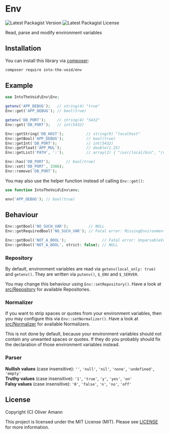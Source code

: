 # Env

![Latest Packagist Version](https://img.shields.io/packagist/v/into-the-void/env)
![Latest Packagist License](https://img.shields.io/packagist/l/into-the-void/env)

Read, parse and modify environment variables

## Installation

You can install this library via [composer](https://getcomposer.org/):

```bash
composer require into-the-void/env
```

## Example

```php
use IntoTheVoid\Env\Env;

getenv('APP_DEBUG');   // string(4) "true"
Env::get('APP_DEBUG'); // bool(true)

getenv('DB_PORT');     // string(4) "5432"
Env::get('DB_PORT');   // int(5432)

Env::getString('DB_HOST');          // string(9) "localhost"
Env::getBool('APP_DEBUG');          // bool(true)
Env::getInt('DB_PORT');             // int(5432)
Env::getFloat('APP_MUL');           // double(1.25)
Env::getList('PATH', ':');          // array(2) { "/usr/local/bin", "/usr/bin" }

Env::has('DB_PORT');       // bool(true)
Env::set('DB_PORT', 3306);
Env::remove('DB_PORT');
```

You may also use the helper function instead of calling `Env::get()`:
```php
use function IntoTheVoid\Env\env;

env('APP_DEBUG'); // bool(true)
```

## Behaviour

```php
Env::getBool('NO_SUCH_VAR');         // NULL
Env::getRequiredBool('NO_SUCH_VAR'); // Fatal error: MissingEnvironmentVariable

Env::getBool('NOT_A_BOOL');                // Fatal error: UnparsableValue
Env::getBool('NOT_A_BOOL', strict: false); // NULL
```

### Repository

By default, environment variables are read via `getenv(local_only: true)` and `getenv()`. They are written via `putenv()`, `$_ENV` and `$_SERVER`.

You may change this behaviour using `Env::setRepository()`. Have a look at [src/Repository](./src/Repository) for available Repositories.

### Normalizer

If you want to strip spaces or quotes from your environment variables, then you may configure this via `Env::setNormalizer()`. Have a look at [src/Normalizer](./src/Normalizer) for available Normalizers.

This is not done by default, because your environment variables should not contain any unwanted spaces or quotes. If they do you probably should fix the declaration of those environment variables instead.

### Parser

**Nullish values** (case insensitive): `''`, `'null'`, `'nil'`, `'none'`, `'undefined'`, `'empty'`  
**Truthy values** (case insensitive): `'1'`, `'true'`, `'y'`, `'yes'`, `'on'`  
**Falsy values** (case insensitive): `'0'`, `'false'`, `'n'`, `'no'`, `'off'`

## License

Copyright (C) Oliver Amann

This project is licensed under the MIT License (MIT). Please see [LICENSE](./LICENSE) for more information.

